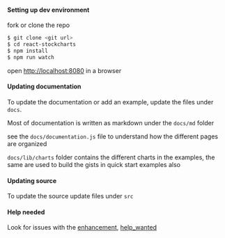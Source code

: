 #### Setting up dev environment

fork or clone the repo

```sh
$ git clone <git url>
$ cd react-stockcharts
$ npm install
$ npm run watch
```

open [http://localhost:8080](http://localhost:8080) in a browser

#### Updating documentation
To update the documentation or add an example, update the files under `docs`.

Most of documentation is written as markdown under the `docs/md` folder

see the `docs/documentation.js` file to understand how the different pages are organized

`docs/lib/charts` folder contains the different charts in the examples, the same are used to build the gists in quick start examples also

#### Updating source

To update the source update files under `src`

#### Help needed

Look for issues with the [enhancement](https://github.com/rrag/react-stockcharts/labels/enhancement), [help_wanted](https://github.com/rrag/react-stockcharts/labels/help_wanted)